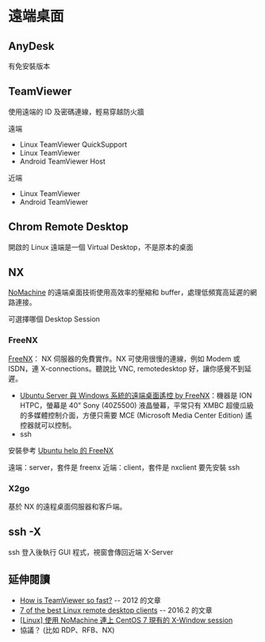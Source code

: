 # 遠端桌面

## AnyDesk
有免安裝版本

## TeamViewer
使用遠端的 ID 及密碼連線，輕易穿越防火牆

遠端
* Linux TeamViewer QuickSupport
* Linux TeamViewer
* Android TeamViewer Host

近端
* Linux TeamViewer
* Android TeamViewer

## Chrom Remote Desktop
開啟的 Linux 遠端是一個 Virtual Desktop，不是原本的桌面

## NX
[NoMachine](http://www.nomachine.com) 的遠端桌面技術使用高效率的壓縮和 buffer，處理低頻寬高延遲的網路連接。

可選擇哪個 Desktop Session

### FreeNX
[FreeNX](http://freenx.berlios.de/)： NX 伺服器的免費實作。NX 可使用很慢的連線，例如 Modem 或 ISDN，連 X-connections。聽說比 VNC, remotedesktop 好，讓你感覺不到延遲。
* [Ubuntu Server 與 Windows 系統的遠端桌面遙控 by FreeNX](http://www.kenming.idv.tw/ubuntu-server_windows-os_remote-desktop-control_by-freenx)：機器是 ION HTPC，螢幕是 40" Sony (40Z5500) 液晶螢幕，平常只有 XMBC 超傻瓜級的多媒體控制介面，方便只需要 MCE (Microsoft Media Center Edition) 遙控器就可以控制。
* ssh

安裝參考 [Ubuntu help 的 FreeNX](https://help.ubuntu.com/community/FreeNX)

遠端：server，套件是 freenx
近端：client，套件是 nxclient
要先安裝 ssh

### X2go
基於 NX 的遠程桌面伺服器和客戶端。

## ssh -X
ssh 登入後執行 GUI 程式，視窗會傳回近端 X-Server

## 延伸閱讀
* [How is TeamViewer so fast?](http://stackoverflow.com/questions/9498877) -- 2012 的文章
* [7 of the best Linux remote desktop clients](http://www.techradar.com/news/software/applications/7-of-the-best-linux-remote-desktop-clients-716346) -- 2016.2 的文章
* [[Linux] 使用 NoMachine 連上 CentOS 7 現有的 X-Window session](http://ephrain.pixnet.net/blog/post/59627479)
* 協議？ (比如 RDP、RFB、NX)

